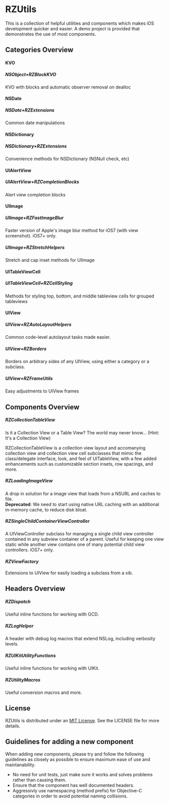 # RZUtils

This is a collection of helpful utilities and components which makes iOS development quicker and easier.  A demo project is provided that demonstrates the use of most components.

## Categories Overview

#### KVO

##### *NSObject+RZBlockKVO*

KVO with blocks and automatic observer removal on dealloc

#### NSDate

##### *NSDate+RZExtensions*

Common date manipulations

#### NSDictionary

##### *NSDictionary+RZExtensions*

Convenience methods for NSDictionary (NSNull check, etc)

#### UIAlertView

##### *UIAlertView+RZCompletionBlocks*

Alert view completion blocks

#### UIImage

##### *UIImage+RZFastImageBlur*

Faster version of Apple's image blur method for iOS7 (with view screenshot). iOS7+ only.

##### *UIImage+RZStretchHelpers*

Stretch and cap inset methods for UIImage   

#### UITableViewCell

##### *UITableViewCell+RZCellStyling*

Methods for styling top, bottom, and middle tableview cells for grouped tableviews

#### UIView

##### *UIView+RZAutoLayoutHelpers*

Common code-level autolayout tasks made easier.

##### *UIView+RZBorders*

Borders on arbitrary sides of any UIView, using either a category or a subclass.

##### *UIView+RZFrameUtils* 

Easy adjustments to UIView frames

## Components Overview

##### *RZCollectionTableView*

Is it a Collection View or a Table View? The world may never know... (Hint: It's a Collection View)

RZCollectionTableView is a collection view layout and accomanying collection view and collection view cell subclasses that mimic the class/delegate interface, look, and feel of UITableView, with a few added enhancements such as customizable section insets, row spacings, and more.

##### *RZLoadingImageView*

A drop in solution for a image view that loads from a NSURL and caches to file. 
<br>**Deprecated**: We need to start using native URL caching with an additional in-memory cache, to reduce disk bloat.

##### *RZSingleChildContainerViewController*

A UIViewController subclass for managing a single child view controller contained in any subview container of a parent. Useful for keeping one view static while another view contains one of many potential child view controllers. iOS7+ only.

#### *RZViewFactory*

Extensions to UIView for easily loading a subclass from a xib.

## Headers Overview

##### *RZDispatch*

Useful inline functions for working with GCD.

##### *RZLogHelper*

A header with debug log macros that extend NSLog, including verbosity levels.

##### *RZUIKitUtilityFunctions*

Useful inline functions for working with UIKit.

##### *RZUtilityMacros*

Useful conversion macros and more.


## License

RZUtils is distributed under an [MIT License](http://opensource.org/licenses/MIT). See the LICENSE file for more details.

## Guidelines for adding a new component

When adding new components, please try and follow the following guidelines as closely as possible to ensure maximum ease of use and maintanability.

 * No need for unit tests, just make sure it works and solves problems rather than causing them.
 * Ensure that the component has well documented headers.
 * Aggressivly use namespacing (method prefix) for Objective-C categories in order to avoid potential naming collisions.
